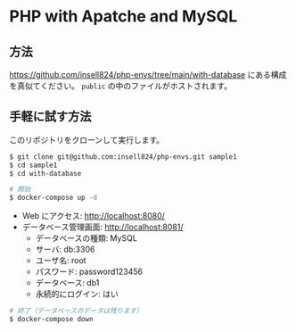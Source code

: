 # PHP with Apatche and MySQL

## 方法

<https://github.com/insell824/php-envs/tree/main/with-database> にある構成を真似てください。
`public` の中のファイルがホストされます。

## 手軽に試す方法

このリポジトリをクローンして実行します。

```bash
$ git clone git@github.com:insell824/php-envs.git sample1
$ cd sample1
$ cd with-database

# 開始
$ docker-compose up -d
```

- Web にアクセス: <http://localhost:8080/>
- データベース管理画面: <http://localhost:8081/>
  - データベースの種類: MySQL
  - サーバ: db:3306
  - ユーザ名: root
  - パスワード: password123456
  - データベース: db1
  - 永続的にログイン: はい

```bash
# 終了（データベースのデータは残ります）
$ docker-compose down
```

